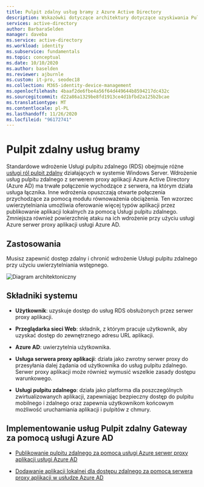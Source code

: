 ```yaml
---
title: Pulpit zdalny usług bramy z Azure Active Directory
description: Wskazówki dotyczące architektury dotyczące uzyskiwania Pulpit zdalny usług bramy z Azure Active Directory.
services: active-directory
author: BarbaraSelden
manager: daveba
ms.service: active-directory
ms.workload: identity
ms.subservice: fundamentals
ms.topic: conceptual
ms.date: 10/10/2020
ms.author: baselden
ms.reviewer: ajburnle
ms.custom: it-pro, seodec18
ms.collection: M365-identity-device-management
ms.openlocfilehash: 4baaf2de6fbe4a56f64d449644b8594217dc432c
ms.sourcegitcommit: d22a86a1329be8fd1913ce4d1bfbd2a125b2bcae
ms.translationtype: MT
ms.contentlocale: pl-PL
ms.lasthandoff: 11/26/2020
ms.locfileid: "96172741"
---
```

# <a name="remote-desktop-gateway-services"></a>Pulpit zdalny usług bramy

Standardowe wdrożenie Usługi pulpitu zdalnego (RDS) obejmuje różne [usługi ról pulpit zdalny](/windows-server/remote/remote-desktop-services/Desktop-hosting-logical-architecture) działających w systemie Windows Server. Wdrożenie usług pulpitu zdalnego z serwerem proxy aplikacji Azure Active Directory (Azure AD) ma trwałe połączenie wychodzące z serwera, na którym działa usługa łącznika. Inne wdrożenia opuszczają otwarte połączenia przychodzące za pomocą modułu równoważenia obciążenia. Ten wzorzec uwierzytelniania umożliwia oferowanie więcej typów aplikacji przez publikowanie aplikacji lokalnych za pomocą Usługi pulpitu zdalnego. Zmniejsza również powierzchnię ataku na ich wdrożenie przy użyciu usługi Azure serwer proxy aplikacji usługi Azure AD.

## <a name="use-when"></a>Zastosowania

Musisz zapewnić dostęp zdalny i chronić wdrożenie Usługi pulpitu zdalnego przy użyciu uwierzytelniania wstępnego.

![Diagram architektoniczny](./media/authentication-patterns/rdp-auth.png)

## <a name="components-of-system"></a>Składniki systemu

* **Użytkownik**: uzyskuje dostęp do usług RDS obsłużonych przez serwer proxy aplikacji.

* **Przeglądarka sieci Web**: składnik, z którym pracuje użytkownik, aby uzyskać dostęp do zewnętrznego adresu URL aplikacji.

* **Azure AD**: uwierzytelnia użytkownika. 

* **Usługa serwera proxy aplikacji**: działa jako zwrotny serwer proxy do przesyłania dalej żądania od użytkownika do usług pulpitu zdalnego. Serwer proxy aplikacji może również wymusić wszelkie zasady dostępu warunkowego. 

* **Usługi pulpitu zdalnego**: działa jako platforma dla poszczególnych zwirtualizowanych aplikacji, zapewniając bezpieczny dostęp do pulpitu mobilnego i zdalnego oraz zapewnia użytkownikom końcowym możliwość uruchamiania aplikacji i pulpitów z chmury. 

## <a name="implement-remote-desktop-gateway-services-with-azure-ad"></a>Implementowanie usług Pulpit zdalny Gateway za pomocą usługi Azure AD

* [Publikowanie pulpitu zdalnego za pomocą usługi Azure serwer proxy aplikacji usługi Azure AD](../manage-apps/application-proxy-integrate-with-remote-desktop-services.md) 

* [Dodawanie aplikacji lokalnej dla dostępu zdalnego za pomocą serwera proxy aplikacji w usłudze Azure AD](../manage-apps/application-proxy-add-on-premises-application.md)

